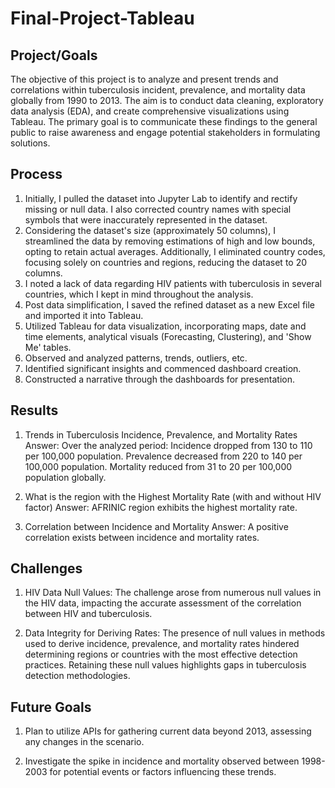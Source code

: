 

# Final-Project-Tableau

## Project/Goals
The objective of this project is to analyze and present trends and correlations within tuberculosis incident, prevalence, and mortality data globally from 1990 to 2013. The aim is to conduct data cleaning, exploratory data analysis (EDA), and create comprehensive visualizations using Tableau. The primary goal is to communicate these findings to the general public to raise awareness and engage potential stakeholders in formulating solutions.

## Process
1. Initially, I pulled the dataset into Jupyter Lab to identify and rectify missing or null data. I also corrected country names with special symbols that were inaccurately represented in the dataset.
2. Considering the dataset's size (approximately 50 columns), I streamlined the data by removing estimations of high and low bounds, opting to retain actual averages. Additionally, I eliminated country codes, focusing solely on countries and regions, reducing the dataset to 20 columns.
3. I noted a lack of data regarding HIV patients with tuberculosis in several countries, which I kept in mind throughout the analysis.
4. Post data simplification, I saved the refined dataset as a new Excel file and imported it into Tableau.
5. Utilized Tableau for data visualization, incorporating maps, date and time elements, analytical visuals (Forecasting, Clustering), and 'Show Me' tables.
6. Observed and analyzed patterns, trends, outliers, etc.
7. Identified significant insights and commenced dashboard creation.
8. Constructed a narrative through the dashboards for presentation.

## Results
1. Trends in Tuberculosis Incidence, Prevalence, and Mortality Rates
Answer: Over the analyzed period:
Incidence dropped from 130 to 110 per 100,000 population.
Prevalence decreased from 220 to 140 per 100,000 population.
Mortality reduced from 31 to 20 per 100,000 population globally.

2. What is the region with the Highest Mortality Rate (with and without HIV factor)
Answer: AFRINIC region exhibits the highest mortality rate.

3. Correlation between Incidence and Mortality
Answer: A positive correlation exists between incidence and mortality rates.

## Challenges 
1. HIV Data Null Values: The challenge arose from numerous null values in the HIV data, impacting the accurate assessment of the correlation between HIV and tuberculosis.

2. Data Integrity for Deriving Rates: The presence of null values in methods used to derive incidence, prevalence, and mortality rates hindered determining regions or countries with the most effective detection practices. Retaining these null values highlights gaps in tuberculosis detection methodologies.

## Future Goals
1. Plan to utilize APIs for gathering current data beyond 2013, assessing any changes in the scenario.

2. Investigate the spike in incidence and mortality observed between 1998-2003 for potential events or factors influencing these trends.
